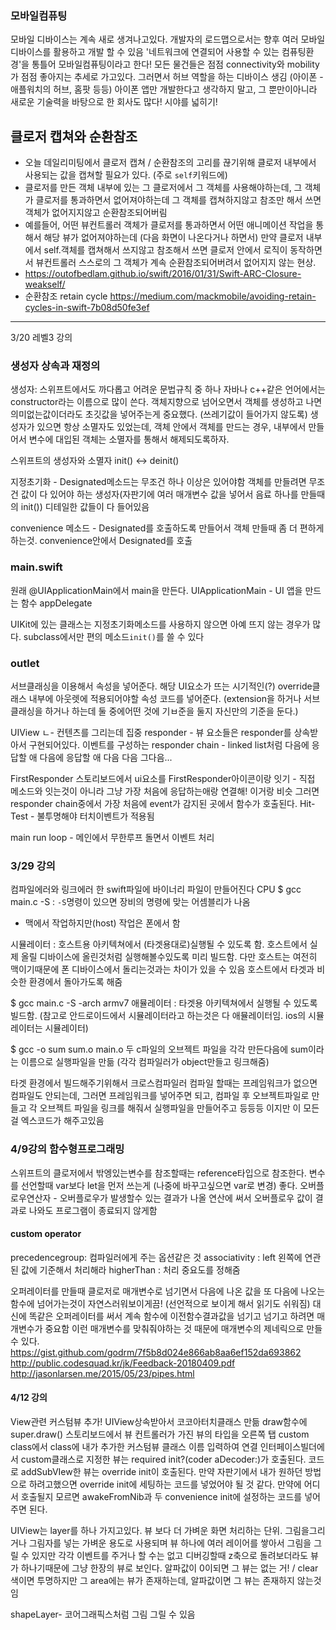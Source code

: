 ### 모바일컴퓨팅
모바일 디바이스는 계속 새로 생겨나고있다. 개발자의 로드맵으로서는 향후 여러 모바일 디바이스를 활용하고 개발 할 수 있음
'네트워크에 연결되어 사용할 수 있는 컴퓨팅환경'을 통틀어 모바일컴퓨팅이라고 한다!
모든 물건들은 점점 connectivity와 mobility가 점점 좋아지는 추세로 가고있다.
그러면서 허브 역할을 하는 디바이스 생김 (아이폰 - 애플워치의 허브, 홈팟 등등)
아이폰 앱만 개발한다고 생각하지 말고, 그 뿐만이아니라 새로운 기술력을 바탕으로 한 회사도 많다! 시야를 넓히기!

## 클로저 캡쳐와 순환참조
- 오늘 데일리미팅에서 클로저 캡쳐 / 순환참조의 고리를 끊기위해 클로저 내부에서 사용되는 값을 캡쳐할 필요가 있다. (주로 `self`키워드에)
- 클로저를 만든 객체 내부에 있는 그 클로저에서 그 객체를 사용해야하는데, 그 객체가 클로저를 통과하면서 없어져야하는데 그 객체를 캡쳐하지않고 참조만 해서 쓰면 객체가 없어지지않고 순환참조되어버림
- 예를들어, 어떤 뷰컨트롤러 객체가 클로저를 통과하면서 어떤 애니메이션 작업을 통해서 해당 뷰가 없어져야하는데 (다음 화면이 나온다거나 하면서) 만약 클로저 내부에서 self.객체를 캡쳐해서 쓰지않고 참조해서 쓰면 클로저 안에서 로직이 동작하면서 뷰컨트롤러 스스로의 그 객체가 계속 순환참조되어버려서 없어지지 않는 현상.
- https://outofbedlam.github.io/swift/2016/01/31/Swift-ARC-Closure-weakself/
- 순환참조 retain cycle https://medium.com/mackmobile/avoiding-retain-cycles-in-swift-7b08d50fe3ef

***
3/20 레벨3 강의


### 생성자 상속과 재정의
생성자: 스위프트에서도 까다롭고 어려운 문법규칙 중 하나
자바나 c++같은 언어에서는 constructor라는 이름으로 많이 쓴다.
객체지향으로 넘어오면서 객체를 생성하고 나면 의미없는값이더라도 초깃값을 넣어주는게 중요했다. (쓰레기값이 들어가지 않도록)
생성자가 있으면 항상 소멸자도 있었는데,
객체 안에서 객체를 만드는 경우, 내부에서 만들어서 변수에 대입된 객체는 소멸자를 통해서 해제되도록하자.

스위프트의 생성자와 소멸자
init() <-> deinit()

지정초기화 - Designated메소드는 무조건 하나 이상은 있어야함 객체를 만들려면 무조건 값이 다 있어야 하는 생성자(자판기에 여러 매개변수 값을 넣어서 음료 하나를 만들때의 init()) 디테일한 값들이 다 들어있음

convenience 메소드 - Designated를 호출하도록 만들어서 객체 만들때 좀 더 편하게 하는것. convenience안에서 Designated를 호출

### main.swift
원래 \@UIApplicationMain에서 main을 만든다.
UIApplicationMain - UI 앱을 만드는 함수
appDelegate

UIKit에 있는 클래스는 지정초기화메소드를 사용하지 않으면 아예 뜨지 않는 경우가 많다. subclass에서만 편의 메소드`init()`를 쓸 수 있다

### outlet
서브클래싱을 이용해서 속성을 넣어준다. 해당 UI요소가 뜨는 시기적인(?) override클래스 내부에 아웃렛에 적용되어야할 속성 코드를 넣어준다. (extension을 하거나 서브클래싱을 하거나 하는데 둘 중에어떤 것에 기ㅂ준을 둘지 자신만의 기준을 둔다.)

UIView ㄴ- 컨텐츠를 그리는데 집중
responder - 뷰 요소들은 responder를 상속받아서 구현되어있다. 이벤트를 구성하는 responder chain - linked list처럼 다음에 응답할 애 다음에 응답할 애 다음 다음 그다음...

FirstResponder
스토리보드에서 ui요소를 FirstResponder아이콘이랑 잇기 - 직접 메소드와 잇는것이 아니라 그냥 가장 처음에 응답하는애랑 연결해! 이거랑 비슷
그러면 responder chain중에서 가장 처음에 event가 감지된 곳에서 함수가 호출된다.
Hit-Test - 불투명해야 터치이벤트가 적용됨

main run loop - 메인에서 무한루프 돌면서 이벤트 처리


### 3/29 강의
컴파일에러와 링크에러
한 swift파일에 바이너리 파일이 만들어진다
CPU
$ gcc main.c -S : `-S`명령이 있으면 장비의 명령에 맞는 어셈블리가 나옴
  - 맥에서 작업하지만(host) 작업은 폰에서 함

시뮬레이터 : 호스트용 아키텍쳐에서 (타겟용대로)실행될 수 있도록 함. 호스트에서 실제 올릴 디바이스에 올린것처럼 실행해볼수있도록 미리 빌드함. 다만 호스트는 여전히 맥이기때문에 폰 디바이스에서 돌리는것과는 차이가 있을 수 있음
호스트에서 타겟과 비슷한 환경에서 돌아가도록 해줌

$ gcc main.c -S -arch armv7
애뮬레이터 : 타겟용 아키텍쳐에서 실행될 수 있도록 빌드함.
(참고로 안드로이드에서 시뮬레이터라고 하는것은 다 애뮬레이터임. ios의 시뮬레이터는 시뮬레이터)

$ gcc -o sum sum.o main.o
두 c파일의 오브젝트 파일을 각각 만든다음에 sum이라는 이름으로 실행파일을 만듦 (각각 컴파일러가 object만들고 링크해줌)

타겟 환경에서 빌드해주기위해서 크로스컴파일러
컴파일 할때는 프레임워크가 없으면 컴파일도 안되는데, 그러면 프레임워크를 넣어주면 되고, 컴파일 후 오브젝트파일로 만들고 각 오브젝트 파일을 링크를 해줘서 실행파일을 만들어주고 등등등 이지만 이 모든걸 엑스코드가 해주고있음


### 4/9강의 함수형프로그래밍
스위프트의 클로저에서 밖엥있는변수를 참조할때는 reference타입으로 참조한다.
변수를 선언할때 var보다 let을 먼저 쓰는게 (나중에 바꾸고싶으면 var로 변경) 좋다.
오버플로우연산자 - 오버플로우가 발생할수 있는 결과가 나올 연산에 써서 오버플로우 값이 결과로 나와도 프로그램이 종료되지 않게함

#### custom operator
precedencegroup: 컴파일러에게 주는 옵션같은 것
associativity : left 왼쪽에 연관된 값에 기준해서 처리해라
higherThan : 처리 중요도를 정해줌

오퍼레이터를 만들때 클로저로 매개변수로 넘기면서 다음에 나온 값을 또 다음에 나오는 함수에 넘어가는것이 자연스러워보이게끔! (선언적으로 보이게 해서 읽기도 쉬워짐)
대신에 똑같은 오퍼레이터를 써서 계속 함수에 이전함수결과값을 넘기고 넘기고 하려면 매개변수가 중요함
이런 매개변수를 맞춰줘야하는 것 때문에 매개변수의 제네릭으로 만들 수 있다.
https://gist.github.com/godrm/7f5b8d024e866ab8aa6ef152da693862
http://public.codesquad.kr/jk/Feedback-20180409.pdf
http://jasonlarsen.me/2015/05/23/pipes.html



#### 4/12 강의
View관련 커스텀뷰 추가!
UIView상속받아서 코코아터치클래스 만듦
draw함수에 super.draw()
스토리보드에서 뷰 컨트롤러가 가진 뷰의 타입을 오른쪽 탭 custom class에서 class에 내가 추가한 커스텀뷰 클래스 이름 입력하여 연결
인터페이스빌더에서 custom클래스로 지정한 뷰는 required init?(coder aDecoder:)가 호출된다.
코드로 addSubVIew한 뷰는 override init이 호출된다.
만약 자판기에서 내가 원하던 방법으로 하려고했으면 override init에 세팅하는 코드를 넣었어야 될 것 같다.
만약에 어디서 호출될지 모르면 awakeFromNib과 두 convenience init에 설정하는 코드를 넣어주면 된다.

UIView는 layer를 하나 가지고있다. 뷰 보다 더 가벼운 화면 처리하는 단위. 그림을그리거나 그림자를 넣는 가벼운 용도로 사용되며 뷰 하나에 여러 레이어를 쌓아서 그림을 그릴 수 있지만 각각 이벤트를 주거나 할 수는 없고 디버깅할때 z축으로 돌려보더라도 뷰가 하나기때문에 그냥 한장의 뷰로 보인다.
알파값이 0이되면 그 뷰는 없는 거! / clear색이면 투명하지만 그 area에는 뷰가 존재하는데, 알파값이면 그 뷰는 존재하지 않는것임

shapeLayer- 코어그래픽스처럼 그림 그릴 수 있음

